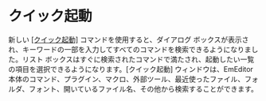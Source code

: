 # クイック起動

新しい [\[クイック起動\]](../cmd/tools/search_all_commands) コマンドを使用すると、ダイアログ ボックスが表示され、キーワードの一部を入力してすべてのコマンドを検索できるようになりました。リスト ボックスはすぐに検索されたコマンドで満たされ、起動したい一覧の項目を選択できるようになります。\[クイック起動\] ウィンドウは、EmEditor 本体のコマンド、プラグイン、マクロ、外部ツール、最近使ったファイル、フォルダ、フォント、開いているファイル名、その他から検索することができます。
